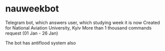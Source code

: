 # nauweekbot
Telegram bot, which answers user, which studying week it is now
Created for National Aviation University, Kyiv
More than 1 thousand commands request (01 Jan - 26 Jan)

The bot has antiflood system also
